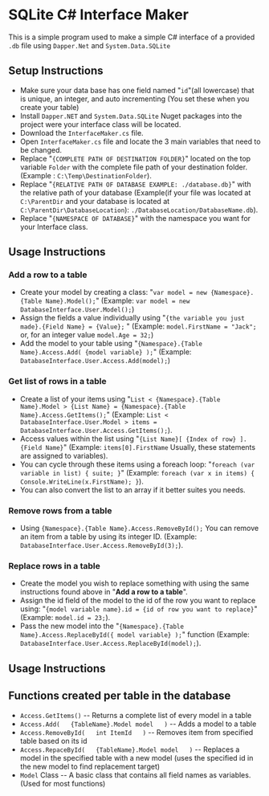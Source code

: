 
# SQLite C# Interface Maker

This is a simple program used to make a simple C# interface of a provided `.db` file using `Dapper.Net` and `System.Data.SQLite`

## Setup Instructions
- Make sure your data base has one field named "`id`"(all lowercase) that is unique, an integer, and auto incrementing (You set these when you create your table)
- Install `Dapper.NET` and `System.Data.SQLite` Nuget packages into the project were your interface class will be located.
- Download the `InterfaceMaker.cs` file.
- Open `InterfaceMaker.cs` file and locate the 3 main variables that need to be changed.
- Replace "`{COMPLETE PATH OF DESTINATION FOLDER}`" located on the top variable `Folder` with the complete file path of your destination folder. (Example :  `C:\Temp\DestinationFolder`).
- Replace "`{RELATIVE PATH OF DATABASE EXAMPLE: ./database.db}`" with the relative path of your database (Example(if your file was located at `C:\ParentDir` and your database is located at `C:\ParentDir\DatabaseLocation`): `./DatabaseLocation/DatabaseName.db`).
- Replace "`{NAMESPACE OF DATABASE}`" with the namespace you want for your Interface class.

## Usage Instructions
### Add a row to a table
- Create your model by creating a class: "`var model = new {Namespace}.{Table Name}.Model();`" (Example: `var model = new DatabaseInterface.User.Model();`)
- Assign the fields a value individually using "`{the variable you just made}.{Field Name} = {Value};` " (Example: `model.FirstName = "Jack";` or, for an integer value `model.Age = 32;`)
- Add the model to your table using "`{Namespace}.{Table Name}.Access.Add( {model variable} );`" (Example: `DatabaseInterface.User.Access.Add(model);`)

### Get list of rows in a table
- Create a list of your items using "`List < {Namespace}.{Table Name}.Model > {List Name} = {Namespace}.{Table Name}.Access.GetItems();`" (Example: `List < DatabaseInterface.User.Model > items = DatabaseInterface.User.Access.GetItems();`).
- Access values within the list using "`{List Name}[ {Index of row} ].{Field Name}`" (Example: `items[0].FirstName` Usually, these statements are assigned to variables).
- You can cycle through these items using a foreach loop: "`foreach (var variable in list) { suite; }`" (Example: `foreach (var x in items) { Console.WriteLine(x.FirstName); }`).
- You can also convert the list to an array if it better suites you needs.
### Remove rows from a table
- Using `{Namespace}.{Table Name}.Access.RemoveById();` You can remove an item from a table by using its integer ID. (Example: `DatabaseInterface.User.Access.RemoveById(3);`).

### Replace rows in a table
- Create the model you wish to replace something with using the same instructions found above in "**Add a row to a table**".
- Assign the id field of the model to the id of the row you want to replace using: "`{model variable name}.id = {id of row you want to replace}`" (Example: `model.id = 23;`).
- Pass the new model into the "`{Namespace}.{Table Name}.Access.ReplaceById({ model variable} );`"  function (Example: `DatabaseInterface.User.Access.ReplaceById(model);`).


## Usage Instructions

## Functions created per table in the database
- `Access.GetItems()` -- Returns a complete list of every model in a table
- `Access.Add(   {TableName}.Model model   )` -- Adds a model to a table
- `Access.RemoveById(   int ItemId   )` -- Removes item from specified table based on its id
- `Access.RepaceById(   {TableName}.Model model   )` -- Replaces a model in the specified table with a new model (uses the specified id in the new model to find replacement target)
- `Model` Class -- A basic class that contains all field names as variables. (Used for most functions)

